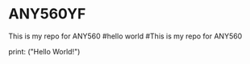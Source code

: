 # ANY560YF
This is my repo for ANY560
#hello world
#This is my repo for ANY560

print: ("Hello World!")
